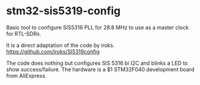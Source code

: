 # stm32-sis5319-config
Basic tool to configure SIS5316 PLL for 28.8 MHz to use as a master clock for RTL-SDRs.

It is a direct adaptation of the code by iroks.
https://github.com/iroks/SI5319config

The code does nothing but configures SIS 5316 bi I2C and blinks a LED to show success/failure.
The hardware is a $1 STM32F040 development board from AliExpress.
